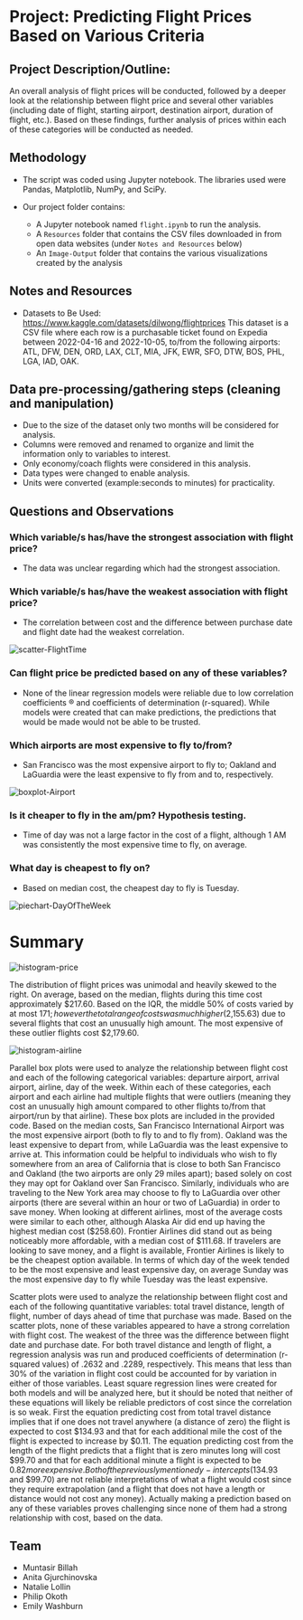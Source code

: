 # Project: Predicting Flight Prices Based on Various Criteria

## Project Description/Outline: 

An overall analysis of flight prices will be conducted, followed by a deeper look at the relationship between flight price and several other variables (including date of flight, starting airport, destination airport, duration of flight, etc.).  Based on these findings, further analysis of prices within each of these categories will be conducted as needed. 

## Methodology

* The script was coded using Jupyter notebook. The libraries used were Pandas, Matplotlib, NumPy, and SciPy.

* Our project folder contains:
    * A Jupyter notebook named `flight.ipynb` to run the analysis.
    * A `Resources` folder that contains the CSV files downloaded in from open data websites (under `Notes and Resources` below)
    * An `Image-Output` folder that contains the various visualizations created by the analysis

## Notes and Resources

* Datasets to Be Used: https://www.kaggle.com/datasets/dilwong/flightprices 
This dataset is a CSV file where each row is a purchasable ticket found on Expedia between 2022-04-16 and 2022-10-05, to/from the following airports: ATL, DFW, DEN, ORD, LAX, CLT, MIA, JFK, EWR, SFO, DTW, BOS, PHL, LGA, IAD, OAK.


## Data pre-processing/gathering steps (cleaning and manipulation)

* Due to the size of the dataset only two months will be considered for analysis. 
* Columns were removed and renamed to organize and limit the information only to variables to interest.
* Only economy/coach flights were considered in this analysis.
* Data types were changed to enable analysis.
* Units were converted (example:seconds to minutes) for practicality.


## Questions and Observations
 
### Which variable/s has/have the strongest association with flight price?

- The data was unclear regarding which had the strongest association.

### Which variable/s has/have the weakest association with flight price?

- The correlation between cost and the difference between purchase date and flight date had the weakest correlation. 

![scatter-FlightTime](Image-Output/FareByFlightTime.png)

### Can flight price be predicted based on any of these variables?

- None of the linear regression models were reliable due to low correlation coefficients ® and coefficients of determination (r-squared).  While models were created that can make predictions, the predictions that would be made would not be able to be trusted.

### Which airports are most expensive to fly to/from?

- San Francisco was the most expensive airport to fly to; Oakland and LaGuardia were the least expensive to fly from and to, respectively.

![boxplot-Airport](Image-Output/BoxplotGroupedByDepartureAirport.png)

### Is it cheaper to fly in the am/pm? Hypothesis testing.

- Time of day was not a large factor in the cost of a flight, although 1 AM was consistently the most expensive time to fly, on average.

### What day is cheapest to fly on?

- Based on median cost, the cheapest day to fly is Tuesday.

![piechart-DayOfTheWeek](Image-Output/CheapestDayToFly.png)


# Summary 

![histogram-price](Image-Output/HistogramPrice.png)

The distribution of flight prices was unimodal and heavily skewed to the right.  On average, based on the median, flights during this time cost approximately $217.60.  Based on the IQR, the middle 50% of costs varied by at most $171; however the total range of costs was much higher ($2,155.63) due to several flights that cost an unusually high amount.  The most expensive of these outlier flights cost $2,179.60.

![histogram-airline](Image-Output/FarePriceByAirline.png)

Parallel box plots were used to analyze the relationship between flight cost and each of the following categorical variables: departure airport, arrival airport, airline, day of the week.  Within each of these categories, each airport and each airline had multiple flights that were outliers (meaning they cost an unusually high amount compared to other flights to/from that airport/run by that airline).  These box plots are included in the provided code.  Based on the median costs, San Francisco International Airport was the most expensive airport (both to fly to and to fly from).  Oakland was the least expensive to depart from, while LaGuardia was the least expensive to arrive at.  This information could be helpful to individuals who wish to fly somewhere from an area of California that is close to both San Francisco and Oakland (the two airports are only 29 miles apart); based solely on cost they may opt for Oakland over San Francisco.  Similarly, individuals who are traveling to the New York area may choose to fly to LaGuardia over other airports (there are several within an hour or two of LaGuardia) in order to save money.  When looking at different airlines, most of the average costs were similar to each other, although Alaska Air did end up having the highest median cost ($258.60).  Frontier Airlines did stand out as being noticeably more affordable, with a median cost of $111.68.  If travelers are looking to save money, and a flight is available, Frontier Airlines is likely to be the cheapest option available.  In terms of which day of the week tended to be the most expensive and least expensive day, on average Sunday was the most expensive day to fly while Tuesday was the least expensive.

Scatter plots were used to analyze the relationship between flight cost and each of the following quantitative variables: total travel distance, length of flight, number of days ahead of time that purchase was made.  Based on the scatter plots, none of these variables appeared to have a strong correlation with flight cost.  The weakest of the three was the difference between flight date and purchase date.  For both travel distance and length of flight, a regression analysis was run and produced coefficients of determination (r-squared values) of .2632 and .2289, respectively.  This means that less than 30% of the variation in flight cost could be accounted for by variation in either of those variables.  Least square regression lines were created for both models and will be analyzed here, but it should be noted that neither of these equations will likely be reliable predictors of cost since the correlation is so weak.  First the equation predicting cost from total travel distance implies that if one does not travel anywhere (a distance of zero) the flight is expected to cost $134.93 and that for each additional mile the cost of the flight is expected to increase by $0.11.  The equation predicting cost from the length of the flight predicts that a flight that is zero minutes long will cost $99.70 and that for each additional minute a flight is expected to be $0.82 more expensive.  Both of the previously mentioned y-intercepts ($134.93 and $99.70) are not reliable interpretations of what a flight would cost since they require extrapolation (and a flight that does not have a length or distance would not cost any money).  Actually making a prediction based on any of these variables proves challenging since none of them had a strong relationship with cost, based on the data.





## Team

- Muntasir Billah
- Anita Gjurchinovska
- Natalie Lollin
- Philip Okoth
- Emily Washburn